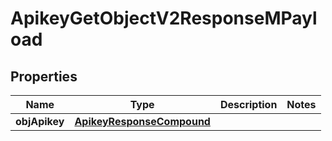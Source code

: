 
# ApikeyGetObjectV2ResponseMPayload

## Properties
| Name | Type | Description | Notes |
| ------------ | ------------- | ------------- | ------------- |
| **objApikey** | [**ApikeyResponseCompound**](ApikeyResponseCompound.md) |  |  |



